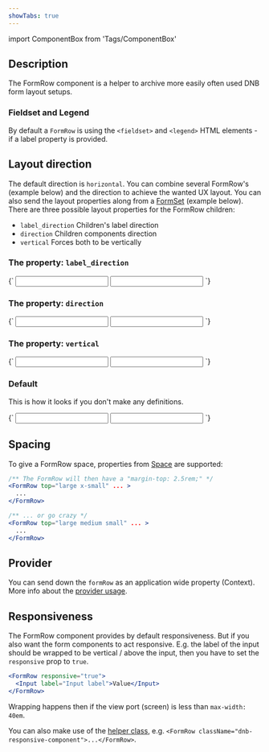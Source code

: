 ```yaml
---
showTabs: true
---
```


import ComponentBox from 'Tags/ComponentBox'

## Description

The FormRow component is a helper to archive more easily often used DNB form layout setups.

### Fieldset and Legend

By default a `FormRow` is using the `<fieldset>` and `<legend>` HTML elements - if a label property is provided.

## Layout direction

The default direction is `horizontal`.
You can combine several FormRow's (example below) and the direction to achieve the wanted UX layout. You can also send the layout properties along from a [FormSet](/uilib/components/form-set) (example below).
There are three possible layout properties for the FormRow children:

- `label_direction` Children's label direction
- `direction` Children components direction
- `vertical` Forces both to be vertically

### The property: **`label_direction`**

<ComponentBox>
{`
<FormRow label_direction="vertical">
  <Input label="Label:" right />
  <Input label="Label:" />
</FormRow>
`}
</ComponentBox>

### The property: **`direction`**

<ComponentBox>
{`
<FormRow direction="vertical">
  <Input label="Label:" bottom />
  <Input label="Label:" />
</FormRow>
`}
</ComponentBox>

### The property: **`vertical`**

<ComponentBox>
{`
<FormRow vertical>
  <Input label="Label:" bottom />
  <Input label="Label:" />
</FormRow>
`}
</ComponentBox>

### Default

This is how it looks if you don't make any definitions.

<ComponentBox>
{`
<FormRow>
  <Input label="Label:" right />
  <Input label="Label:" />
</FormRow>
`}
</ComponentBox>

## Spacing

To give a FormRow space, properties from [Space](/uilib/components/space/properties) are supported:

```jsx
/** The FormRow will then have a "margin-top: 2.5rem;" */
<FormRow top="large x-small" ... >
  ...
</FormRow>

/** ... or go crazy */
<FormRow top="large medium small" ... >
  ...
</FormRow>
```

## Provider

You can send down the `formRow` as an application wide property (Context). More info about the [provider usage](/uilib/components/form-row/provider).

## Responsiveness

The FormRow component provides by default responsiveness.
But if you also want the form components to act responsive. E.g. the label of the input should be wrapped to be vertical / above the input, then you have to set the `responsive` prop to `true`.

```jsx
<FormRow responsive="true">
  <Input label="Input label">Value</Input>
</FormRow>
```

Wrapping happens then if the view port (screen) is less than `max-width: 40em`.

You can also make use of the [helper class](/uilib/helpers), e.g. `<FormRow className="dnb-responsive-component">...</FormRow>`.
